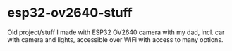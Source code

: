 # esp32-ov2640-stuff
Old project/stuff I made with ESP32 OV2640 camera with my dad, incl. car with camera and lights, accessible over WiFi with access to many options.
